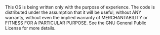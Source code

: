 This OS is being written only with the purpose of experience.
The code is distributed under the assumption that it will be useful, without ANY warranty, without even the implied warranty of MERCHANTABILITY or FITNESS FOR A PARTICULAR PURPOSE. See the GNU General Public License for more details.